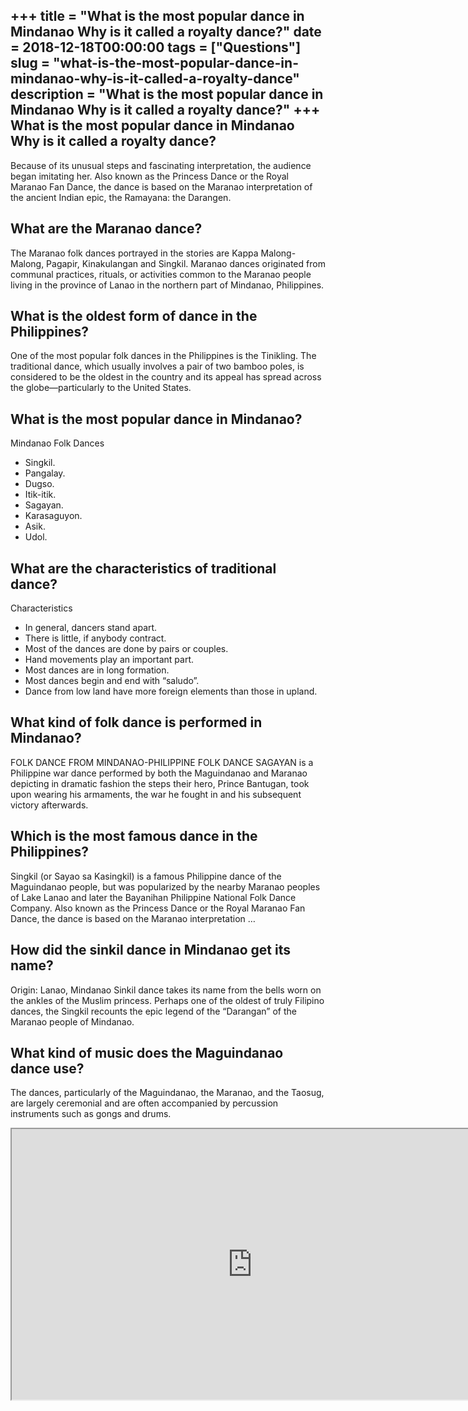 +++
title = "What is the most popular dance in Mindanao Why is it called a royalty dance?"
date = 2018-12-18T00:00:00
tags = ["Questions"]
slug = "what-is-the-most-popular-dance-in-mindanao-why-is-it-called-a-royalty-dance"
description = "What is the most popular dance in Mindanao Why is it called a royalty dance?"
+++
What is the most popular dance in Mindanao Why is it called a royalty dance?
----------------------------------------------------------------------------

Because of its unusual steps and fascinating interpretation, the audience began imitating her. Also known as the Princess Dance or the Royal Maranao Fan Dance, the dance is based on the Maranao interpretation of the ancient Indian epic, the Ramayana: the Darangen.

What are the Maranao dance?
---------------------------

The Maranao folk dances portrayed in the stories are Kappa Malong-Malong, Pagapir, Kinakulangan and Singkil. Maranao dances originated from communal practices, rituals, or activities common to the Maranao people living in the province of Lanao in the northern part of Mindanao, Philippines.

What is the oldest form of dance in the Philippines?
----------------------------------------------------

One of the most popular folk dances in the Philippines is the Tinikling. The traditional dance, which usually involves a pair of two bamboo poles, is considered to be the oldest in the country and its appeal has spread across the globe—particularly to the United States.

What is the most popular dance in Mindanao?
-------------------------------------------

Mindanao Folk Dances

- Singkil.
- Pangalay.
- Dugso.
- Itik-itik.
- Sagayan.
- Karasaguyon.
- Asik.
- Udol.

What are the characteristics of traditional dance?
--------------------------------------------------

Characteristics

- In general, dancers stand apart.
- There is little, if anybody contract.
- Most of the dances are done by pairs or couples.
- Hand movements play an important part.
- Most dances are in long formation.
- Most dances begin and end with “saludo”.
- Dance from low land have more foreign elements than those in upland.

What kind of folk dance is performed in Mindanao?
-------------------------------------------------

FOLK DANCE FROM MINDANAO-PHILIPPINE FOLK DANCE SAGAYAN is a Philippine war dance performed by both the Maguindanao and Maranao depicting in dramatic fashion the steps their hero, Prince Bantugan, took upon wearing his armaments, the war he fought in and his subsequent victory afterwards.

Which is the most famous dance in the Philippines?
--------------------------------------------------

Singkil (or Sayao sa Kasingkil) is a famous Philippine dance of the Maguindanao people, but was popularized by the nearby Maranao peoples of Lake Lanao and later the Bayanihan Philippine National Folk Dance Company. Also known as the Princess Dance or the Royal Maranao Fan Dance, the dance is based on the Maranao interpretation …

How did the sinkil dance in Mindanao get its name?
--------------------------------------------------

Origin: Lanao, Mindanao Sinkil dance takes its name from the bells worn on the ankles of the Muslim princess. Perhaps one of the oldest of truly Filipino dances, the Singkil recounts the epic legend of the “Darangan” of the Maranao people of Mindanao.

What kind of music does the Maguindanao dance use?
--------------------------------------------------

The dances, particularly of the Maguindanao, the Maranao, and the Taosug, are largely ceremonial and are often accompanied by percussion instruments such as gongs and drums.

<iframe allow="accelerometer; autoplay; clipboard-write; encrypted-media; gyroscope; picture-in-picture" allowfullscreen="" class="__youtube_prefs__  epyt-is-override  no-lazyload" data-no-lazy="1" data-origheight="433" data-origwidth="770" data-skipgform_ajax_framebjll="" height="433" id="_ytid_65336" loading="lazy" src="https://www.youtube.com/embed/bxX4PfvqBCU?enablejsapi=1&autoplay=0&cc_load_policy=0&cc_lang_pref=&iv_load_policy=1&loop=0&modestbranding=0&rel=1&fs=1&playsinline=0&autohide=2&theme=dark&color=red&controls=1&" title="YouTube player" width="770"></iframe>